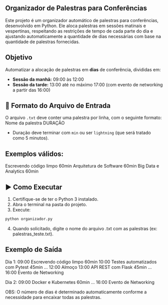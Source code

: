 ## Organizador de Palestras para Conferências

Este projeto é um organizador automático de palestras para conferências, desenvolvido em Python. Ele aloca palestras em sessões matinais e vespertinas, respeitando as restrições de tempo de cada parte do dia e ajustando automaticamente a quantidade de dias necessárias com base na quantidade de palestras fornecidas.

## Objetivo

Automatizar a alocação de palestras em **dias** de conferência, divididas em:
- **Sessão da manhã:** 09:00 às 12:00
- **Sessão da tarde:** 13:00 até no máximo 17:00 (com evento de networking a partir das 16:00)

## 📝 Formato do Arquivo de Entrada

O arquivo `.txt` deve conter uma palestra por linha, com o seguinte formato:
Nome da palestra DURAÇÃO
- Duração deve terminar com `min` ou ser `lightning` (que será tratado como 5 minutos).

## Exemplos válidos:
Escrevendo código limpo 60min
Arquitetura de Software 60min
Big Data e Analytics 60min


## ▶️ Como Executar

1. Certifique-se de ter o Python 3 instalado.
2. Abra o terminal na pasta do projeto.
3. Execute:

```bash
python organizador.py
```

4. Quando solicitado, digite o nome do arquivo .txt com as palestras (ex: palestras_teste.txt).

## Exemplo de Saída

Dia 1:
09:00 Escrevendo código limpo 60min
10:00 Testes automatizados com Pytest 45min
...
12:00 Almoço
13:00 API REST com Flask 45min
...
16:00 Evento de Networking

Dia 2:
09:00 Docker e Kubernetes 60min
...
16:00 Evento de Networking

OBS: O número de dias é determinado automaticamente conforme a necessidade para encaixar todas as palestras.










